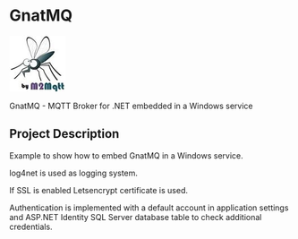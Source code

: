 # GnatMQ

![](images/gnat.jpg)

GnatMQ - MQTT Broker for .NET embedded in a Windows service

## Project Description

Example to show how to embed GnatMQ in a Windows service.

log4net is used as logging system.

If SSL is enabled Letsencrypt certificate is used.

Authentication is implemented with a default account in application settings and ASP.NET Identity SQL Server database table to check additional credentials.
